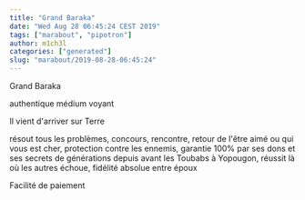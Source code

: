 ```yaml
---
title: "Grand Baraka"
date: "Wed Aug 28 06:45:24 CEST 2019"
tags: ["marabout", "pipotron"]
author: m1ch3l
categories: ["generated"]
slug: "marabout/2019-08-28-06:45:24"
---
```


Grand Baraka

authentique médium voyant

Il vient d'arriver sur Terre

résout tous les problèmes, concours, rencontre, retour de l'être aimé ou qui vous est cher, protection contre les ennemis, garantie 100% par ses dons et ses secrets de générations depuis avant les Toubabs à Yopougon, réussit là où les autres échoue, fidélité absolue entre époux

Facilité de paiement
